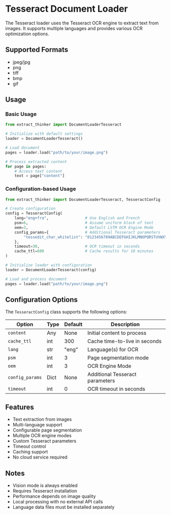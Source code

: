# Tesseract Document Loader

The Tesseract loader uses the Tesseract OCR engine to extract text from images. It supports multiple languages and provides various OCR optimization options.

## Supported Formats

- jpeg/jpg
- png
- tiff
- bmp
- gif

## Usage

### Basic Usage

```python
from extract_thinker import DocumentLoaderTesseract

# Initialize with default settings
loader = DocumentLoaderTesseract()

# Load document
pages = loader.load("path/to/your/image.png")

# Process extracted content
for page in pages:
    # Access text content
    text = page["content"]
```

### Configuration-based Usage

```python
from extract_thinker import DocumentLoaderTesseract, TesseractConfig

# Create configuration
config = TesseractConfig(
    lang="eng+fra",                # Use English and French
    psm=6,                         # Assume uniform block of text
    oem=3,                         # Default LSTM OCR Engine Mode
    config_params={                # Additional Tesseract parameters
        "tessedit_char_whitelist": "0123456789ABCDEFGHIJKLMNOPQRSTUVWXYZabcdefghijklmnopqrstuvwxyz"
    },
    timeout=30,                    # OCR timeout in seconds
    cache_ttl=600                  # Cache results for 10 minutes
)

# Initialize loader with configuration
loader = DocumentLoaderTesseract(config)

# Load and process document
pages = loader.load("path/to/your/image.png")
```

## Configuration Options

The `TesseractConfig` class supports the following options:

| Option | Type | Default | Description |
|--------|------|---------|-------------|
| `content` | Any | None | Initial content to process |
| `cache_ttl` | int | 300 | Cache time-to-live in seconds |
| `lang` | str | "eng" | Language(s) for OCR |
| `psm` | int | 3 | Page segmentation mode |
| `oem` | int | 3 | OCR Engine Mode |
| `config_params` | Dict | None | Additional Tesseract parameters |
| `timeout` | int | 0 | OCR timeout in seconds |

## Features

- Text extraction from images
- Multi-language support
- Configurable page segmentation
- Multiple OCR engine modes
- Custom Tesseract parameters
- Timeout control
- Caching support
- No cloud service required

## Notes

- Vision mode is always enabled
- Requires Tesseract installation
- Performance depends on image quality
- Local processing with no external API calls
- Language data files must be installed separately
